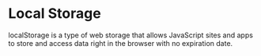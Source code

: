 # Local Storage
 localStorage is a type of web storage that allows JavaScript sites and apps to store and access data right in the browser with no expiration date.
